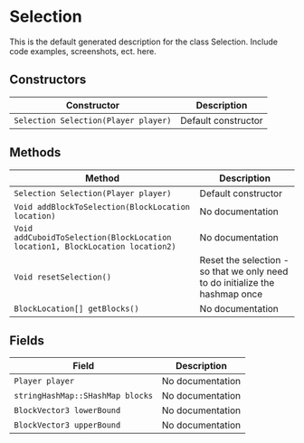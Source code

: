 
# Selection
This is the default generated description for the class Selection. Include code examples, screenshots, ect. here.

## Constructors
| Constructor  | Description              |
| ------------ | ------------------------ |
| `Selection Selection(Player player)` | Default constructor |

## Methods
| Method                                                  | Description                                                                         |
| ------------------------------------------------------- | ----------------------------------------------------------------------------------- |
| `Selection Selection(Player player)` | Default constructor |
| `Void addBlockToSelection(BlockLocation location)` | No documentation |
| `Void addCuboidToSelection(BlockLocation location1, BlockLocation location2)` | No documentation |
| `Void resetSelection()` | Reset the selection - so that we only need to do initialize the hashmap once |
| `BlockLocation[] getBlocks()` | No documentation |

## Fields
| Field                                                  | Description                                                                                       |
| ------------------------------------------------------ | ------------------------------------------------------------------------------------------------- |
| `Player player` | No documentation |
| `stringHashMap::SHashMap blocks` | No documentation |
| `BlockVector3 lowerBound` | No documentation |
| `BlockVector3 upperBound` | No documentation |
